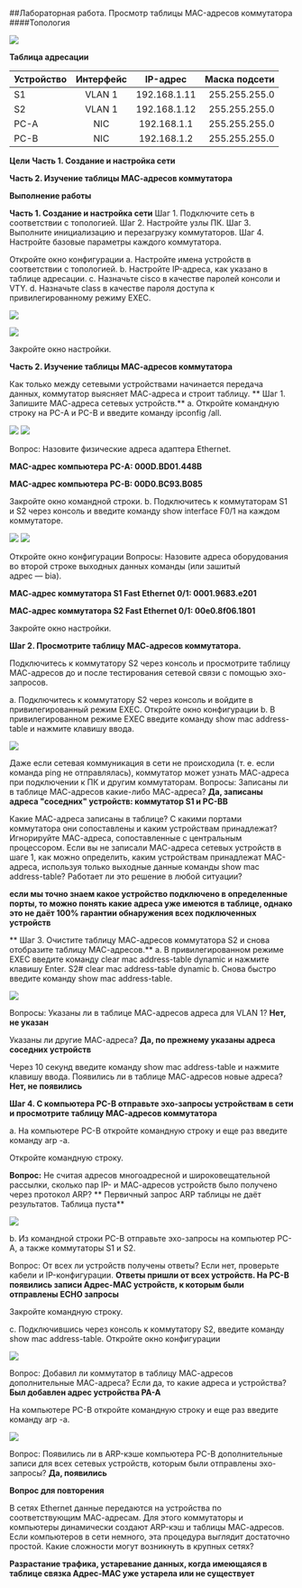 ##Лабораторная работа. Просмотр таблицы MAC-адресов коммутатора 
####Топология

![](https://otuslabs.ucoz.net/Topology.jpg)

**Таблица адресации**

|Устройство  | Интерфейс  | IP-адрес | Маска подсети 
|:------------ |:---------------:| :-----: | ----------:
|S1    | VLAN 1 | 192.168.1.11 | 255.255.255.0 
|S2      | VLAN 1        |   192.168.1.12 | 255.255.255.0 
|PC-A | NIC | 192.168.1.1 | 255.255.255.0 
|PC-B | NIC | 192.168.1.2 | 255.255.255.0 

  **Цели**
**Часть 1. Создание и настройка сети**

**Часть 2. Изучение таблицы МАС-адресов коммутатора**

**Выполнение работы**
      
**Часть 1. Создание и настройка сети**
            Шаг 1. Подключите сеть в соответствии с топологией.
            Шаг 2. Настройте узлы ПК.
            Шаг 3. Выполните инициализацию и перезагрузку коммутаторов.
            Шаг 4. Настройте базовые параметры каждого коммутатора.


Откройте окно конфигурации
                a. Настройте имена устройств в соответствии с топологией.
                b. Настройте IP-адреса, как указано в таблице адресации.
                c. Назначьте cisco в качестве паролей консоли и VTY.
                d. Назначьте class в качестве пароля доступа к привилегированному режиму EXEC.

![](https://otuslabs.ucoz.net/S1_config.jpg)

![](https://otuslabs.ucoz.net/S2_config.jpg)


Закройте окно настройки.


**Часть 2. Изучение таблицы МАС-адресов коммутатора**

Как только между сетевыми устройствами начинается передача данных, коммутатор выясняет МАС-адреса и строит таблицу.
           ** Шаг 1. Запишите МАС-адреса сетевых устройств.**
                a. Откройте командную строку на PC-A и PC-B и введите команду ipconfig /all.

![](https://otuslabs.ucoz.net/PC_A_config.jpg)
![](https://otuslabs.ucoz.net/PC_B_config.jpg)


Вопрос:
Назовите физические адреса адаптера Ethernet.

**MAC-адрес компьютера PC-A: 000D.BD01.448B**

**MAC-адрес компьютера PC-B: 00D0.BC93.B085**

Закройте окно командной строки.
                b. Подключитесь к коммутаторам S1 и S2 через консоль и введите команду show interface F0/1 на каждом коммутаторе.

![](https://otuslabs.ucoz.net/INT_F01_S1.jpg)
![](https://otuslabs.ucoz.net/INT_F01_S2.jpg)


Откройте окно конфигурации
Вопросы:
Назовите адреса оборудования во второй строке выходных данных команды (или зашитый адрес — bia).


**МАС-адрес коммутатора S1 Fast Ethernet 0/1: 0001.9683.e201**

**МАС-адрес коммутатора S2 Fast Ethernet 0/1: 00e0.8f06.1801**


Закройте окно настройки.

**Шаг 2. Просмотрите таблицу МАС-адресов коммутатора.**

Подключитесь к коммутатору S2 через консоль и просмотрите таблицу МАС-адресов до и после тестирования сетевой связи с помощью эхо-запросов.

a. Подключитесь к коммутатору S2 через консоль и войдите в привилегированный режим EXEC.
Откройте окно конфигурации
b. В привилегированном режиме EXEC введите команду show mac address-table и нажмите клавишу ввода.

![](https://otuslabs.ucoz.net/S2_mac2.jpg)

Даже если сетевая коммуникация в сети не происходила (т. е. если команда ping не отправлялась), коммутатор может узнать МАС-адреса при подключении к ПК и другим коммутаторам.
Вопросы:
Записаны ли в таблице МАС-адресов какие-либо МАС-адреса? **Да, записаны адреса "соседних" устройств: коммутатор S1 и PC-BB**

Какие МАС-адреса записаны в таблице? С какими портами коммутатора они сопоставлены и каким устройствам принадлежат? Игнорируйте МАС-адреса, сопоставленные с центральным процессором.
Если вы не записали МАС-адреса сетевых устройств в шаге 1, как можно определить, каким устройствам принадлежат МАС-адреса, используя только выходные данные команды show mac address-table? Работает ли это решение в любой ситуации?

**если мы точно знаем какое устройство подключено в определенные порты, то можно понять какие адреса уже имеются в таблице, однако это не даёт 100% гарантии обнаружения всех подключенных устройств**


** Шаг 3. Очистите таблицу МАС-адресов коммутатора S2 и снова отобразите таблицу МАС-адресов.**
                a. В привилегированном режиме EXEC введите команду clear mac address-table dynamic и нажмите клавишу Enter.
S2# clear mac address-table dynamic
                b. Снова быстро введите команду show mac address-table.
 
![](https://otuslabs.ucoz.net/clear_and_sh_mac_addres-table_S2.jpg)

Вопросы:
Указаны ли в таблице МАС-адресов адреса для VLAN 1? **Нет, не указан**

 Указаны ли другие МАС-адреса? **Да, по прежнему указаны адреса соседних устройств**

Через 10 секунд введите команду show mac address-table и нажмите клавишу ввода. Появились ли в таблице МАС-адресов новые адреса? **Нет, не появились**
 
**Шаг 4. С компьютера PC-B отправьте эхо-запросы устройствам в сети и просмотрите таблицу МАС-адресов коммутатора**
               
 a. На компьютере PC-B откройте командную строку и еще раз введите команду arp -a.

Откройте командную строку.

**Вопрос:**
Не считая адресов многоадресной и широковещательной рассылки, сколько пар IP- и МАС-адресов устройств было получено через протокол ARP?
** Первичный запрос ARP таблицы не даёт результатов. Таблица пуста**

![](https://otuslabs.ucoz.net/arp_ping.jpg)
              
  b. Из командной строки PC-B отправьте эхо-запросы на компьютер PC-A, а также коммутаторы S1 и S2.

Вопрос:
От всех ли устройств получены ответы? Если нет, проверьте кабели и IP-конфигурации. **Ответы пришли от всех устройств. На PC-B появились записи Адрес-MAC устройств, к которым были отправлены ECHO запросы**

Закройте командную строку.

c. Подключившись через консоль к коммутатору S2, введите команду show mac address-table.
Откройте окно конфигурации

![](https://otuslabs.ucoz.net/sh_mac_addres-table_S2.jpg)

Вопрос:
Добавил ли коммутатор в таблицу МАС-адресов дополнительные МАС-адреса? Если да, то какие адреса и устройства? **Был добавлен адрес устройства PA-A**

На компьютере PC-B откройте командную строку и еще раз введите команду arp -a.

![](https://otuslabs.ucoz.net/PC_B_arp2.jpg)

Вопрос:
Появились ли в ARP-кэше компьютера PC-B дополнительные записи для всех сетевых устройств, которым были отправлены эхо-запросы? **Да, появились**

**Вопрос для повторения**

В сетях Ethernet данные передаются на устройства по соответствующим МАС-адресам. Для этого коммутаторы и компьютеры динамически создают ARP-кэш и таблицы МАС-адресов. Если компьютеров в сети немного, эта процедура выглядит достаточно простой. Какие сложности могут возникнуть в крупных сетях?

**Разрастание трафика, устаревание данных, когда имеющаяся в таблице связка Адрес-MAC уже устарела или не существует**
